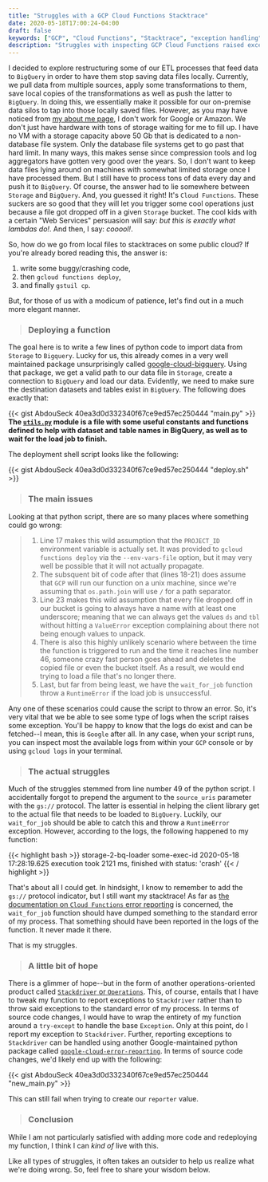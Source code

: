 ```yaml
---
title: "Struggles with a GCP Cloud Functions Stacktrace"
date: 2020-05-18T17:00:24-04:00
draft: false
keywords: ["GCP", "Cloud Functions", "Stacktrace", "exception handling", "logging", "error reporting"]
description: "Struggles with inspecting GCP Cloud Functions raised exceptions"
---
```


I decided to explore restructuring some of our ETL processes that feed data to `BigQuery` in order to have them stop saving data files locally. Currently, we pull data from multiple sources, apply some transformations to them, save local copies of the transformations as well as push the latter to `BigQuery`. In doing this, we essentially make it possible for our on-premise data silos to tap into those locally saved files.
However, as you may have noticed from [my about me page](/post/about), I don't work for Google or Amazon. We don't just have hardware with tons of storage waiting for me to fill up. I have no VM with a storage capacity above 50 Gb that is dedicated to a non-database file system. Only the database file systems get to go past that hard limit. In many ways, this makes sense since compression tools and log aggregators have gotten very good over the years. So, I don't want to keep data files lying around on machines with somewhat limited storage once I have processed them. But I still have to process tons of data every day and push it to `BigQuery`. Of course, the answer had to lie somewhere between `Storage` and `BigQuery`. And, you guessed it right! It's `Cloud Functions`.
These suckers are so good that they will let you trigger some cool operations just because a file got dropped off in a given `Storage` bucket. The cool kids with a certain "Web Services" persuasion will say: _but this is exactly what lambdas do!_. And then, I say: _cooool!_.

So, how do we go from local files to stacktraces on some public cloud? If you're already bored reading this, the answer is:
1.  write some buggy/crashing code,
2.  then `gcloud functions deploy`,
3.  and finally `gstuil cp`.

But, for those of us with a modicum of patience, let's find out in a much more elegant manner.

> ### Deploying a function

The goal here is to write a few lines of python code to import data from `Storage` to `Bigquery`. Lucky for us, this already comes in a very well maintained package unsurprisingly called [google-cloud-bigquery](https://pypi.org/project/google-cloud-bigquery/). Using that package, we get a valid path to our data file in `Storage`, create a connection to `BigQuery` and load our data. Evidently, we need to make sure the destination datasets and tables exist in `BigQuery`. The following does exactly that:

{{< gist AbdouSeck 40ea3d0d332340f67ce9ed57ec250444 "main.py" >}}
__The [`utils.py`](AbdouSeck/40ea3d0d332340f67ce9ed57ec250444) module is a file with some useful constants and functions defined to help with dataset and table names in BigQuery, as well as to wait for the load job to finish.__

The deployment shell script looks like the following:

{{< gist AbdouSeck 40ea3d0d332340f67ce9ed57ec250444 "deploy.sh" >}}

> ### The main issues

Looking at that python script, there are so many places where something could go wrong:

>   1. Line 17 makes this wild assumption that the `PROJECT_ID` environment variable is actually set. It was provided to `gcloud functions deploy` via the `--env-vars-file` option, but it may very well be possible that it will not actually propagate.
>   2. The subsquent bit of code after that (lines 18-21) does assume that `GCP` will run our function on a unix machine, since we're assuming that `os.path.join` will use `/` for a path separator.
>   3. Line 23 makes this wild assumption that every file dropped off in our bucket is going to always have a name with at least one underscore; meaning that we can always get the values `ds` and `tbl` without hitting a `ValueError` exception complaining about there not being enough values to unpack.
>   4. There is also this highly unlikely scenario where between the time the function is triggered to run and the time it reaches line number 46, someone crazy fast person goes ahead and deletes the copied file or even the bucket itself. As a result, we would end trying to load a file that's no longer there.
>   5. Last, but far from being least, we have the `wait_for_job` function throw a `RuntimeError` if the load job is unsuccessful.

Any one of these scenarios could cause the script to throw an error. So, it's very vital that we be able to see some type of logs when the script raises some exception. You'll be happy to know that the logs do exist and can be fetched--I mean, this is `Google` after all. In any case, when your script runs, you can inspect most the available logs from within your `GCP` console or by using `gcloud logs` in your terminal.

> ### The actual struggles

Much of the struggles stemmed from line number 49 of the python script. I accidentally forgot to prepend the argument to the `source_uris` parameter with the `gs://` protocol. The latter is essential in helping the client library get to the actual file that needs to be loaded to `BigQuery`. Luckily, our `wait_for_job` should be able to catch this and throw a `RuntimeError` exception. However, according to the logs, the following happened to my function:

{{< highlight bash >}}
storage-2-bq-loader  some-exec-id  2020-05-18 17:28:19.625  execution took 2121 ms, finished with status: 'crash'
{{< / highlight >}}

That's about all I could get. In hindsight, I know to remember to add the `gs://` protocol indicator, but I still want my stacktrace! As far as [the documentation on `Cloud Functions` error reporting](https://cloud.google.com/functions/docs/monitoring/logging#functions-log-helloworld-python) is concerned, the `wait_for_job` function should have dumped something to the standard error of my process. That something should have been reported in the logs of the function. It never made it there.

That is my struggles.


> ### A little bit of hope

There is a glimmer of hope--but in the form of another operations-oriented product called [`Stackdriver` or `Operations`](https://cloud.google.com/products/operations). This, of course, entails that I have to tweak my function to report exceptions to `Stackdriver` rather than to throw said exceptions to the standard error of my process. In terms of source code changes, I would have to wrap the entirety of my function around a `try-except` to handle the base `Exception`. Only at this point, do I report my exception to `Stackdriver`. Further, reporting exceptions to `Stackdriver` can be handled using another Google-maintained python package called [`google-cloud-error-reporting`](https://cloud.google.com/error-reporting/docs/setup/python). In terms of source code changes, we'd likely end up with the following:

{{< gist AbdouSeck 40ea3d0d332340f67ce9ed57ec250444 "new_main.py" >}}

This can still fail when trying to create our `reporter` value.

> ### Conclusion

While I am not particularly satisfied with adding more code and redeploying my function, I think I can _kind of_ live with this.

Like all types of struggles, it often takes an outsider to help us realize what we're doing wrong. So, feel free to share your wisdom below.